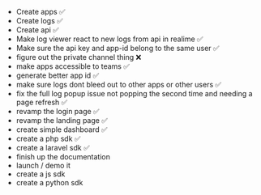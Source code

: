 - Create apps ✅
- Create logs ✅
- Create api ✅
- Make log viewer react to new logs from api in realime ✅
- Make sure the api key and app-id belong to the same user ✅
- figure out the private channel thing ❌
- make apps accessible to teams ✅
- generate better app id ✅
- make sure logs dont bleed out to other apps or other users ✅
- fix the full log popup issue not popping the second time and needing a page refresh ✅
- revamp the login page ✅
- revamp the landing page ✅
- create simple dashboard ✅
- create a php sdk ✅
- create a laravel sdk ✅
- finish up the documentation
- launch / demo it
- create a js sdk
- create a python sdk